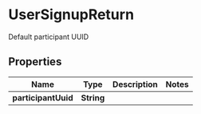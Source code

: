 

# UserSignupReturn

Default participant UUID

## Properties

| Name | Type | Description | Notes |
|------------ | ------------- | ------------- | -------------|
|**participantUuid** | **String** |  |  |



